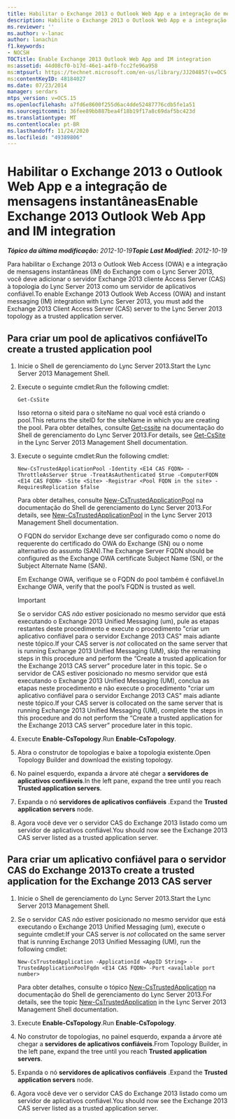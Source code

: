 ```yaml
---
title: Habilitar o Exchange 2013 o Outlook Web App e a integração de mensagens instantâneas
description: Habilite o Exchange 2013 o Outlook Web App e a integração de mensagens instantâneas.
ms.reviewer: ''
ms.author: v-lanac
author: lanachin
f1.keywords:
- NOCSH
TOCTitle: Enable Exchange 2013 Outlook Web App and IM integration
ms:assetid: 44d08cf0-b17d-46e1-a4f0-fcc2fe96a958
ms:mtpsurl: https://technet.microsoft.com/en-us/library/JJ204857(v=OCS.15)
ms:contentKeyID: 48184027
ms.date: 07/23/2014
manager: serdars
mtps_version: v=OCS.15
ms.openlocfilehash: a7fd6e8600f255d6ac4dde52487776cdb5fe1a51
ms.sourcegitcommit: 36fee89bb887bea4f18b19f17a8c69daf5bc423d
ms.translationtype: MT
ms.contentlocale: pt-BR
ms.lasthandoff: 11/24/2020
ms.locfileid: "49389806"
---
```

# <a name="enable-exchange-2013-outlook-web-app-and-im-integration"></a><span data-ttu-id="3072e-103">Habilitar o Exchange 2013 o Outlook Web App e a integração de mensagens instantâneas</span><span class="sxs-lookup"><span data-stu-id="3072e-103">Enable Exchange 2013 Outlook Web App and IM integration</span></span>

<div data-xmlns="http://www.w3.org/1999/xhtml">

<div class="topic" data-xmlns="http://www.w3.org/1999/xhtml" data-msxsl="urn:schemas-microsoft-com:xslt" data-cs="https://msdn.microsoft.com/">

<div data-asp="https://msdn2.microsoft.com/asp">



</div>

<div id="mainSection">

<div id="mainBody"><span data-ttu-id="3072e-104">

<span> </span></span><span class="sxs-lookup"><span data-stu-id="3072e-104">

<span> </span></span></span>

<span data-ttu-id="3072e-105">_**Tópico da última modificação:** 2012-10-19_</span><span class="sxs-lookup"><span data-stu-id="3072e-105">_**Topic Last Modified:** 2012-10-19_</span></span>

<span data-ttu-id="3072e-106">Para habilitar o Exchange 2013 o Outlook Web Access (OWA) e a integração de mensagens instantâneas (IM) do Exchange com o Lync Server 2013, você deve adicionar o servidor Exchange 2013 cliente Access Server (CAS) à topologia do Lync Server 2013 como um servidor de aplicativos confiável.</span><span class="sxs-lookup"><span data-stu-id="3072e-106">To enable Exchange 2013 Outlook Web Access (OWA) and instant messaging (IM) integration with Lync Server 2013, you must add the Exchange 2013 Client Access Server (CAS) server to the Lync Server 2013 topology as a trusted application server.</span></span>

<div>

## <a name="to-create-a-trusted-application-pool"></a><span data-ttu-id="3072e-107">Para criar um pool de aplicativos confiável</span><span class="sxs-lookup"><span data-stu-id="3072e-107">To create a trusted application pool</span></span>

1.  <span data-ttu-id="3072e-108">Inicie o Shell de gerenciamento do Lync Server 2013.</span><span class="sxs-lookup"><span data-stu-id="3072e-108">Start the Lync Server 2013 Management Shell.</span></span>

2.  <span data-ttu-id="3072e-109">Execute o seguinte cmdlet:</span><span class="sxs-lookup"><span data-stu-id="3072e-109">Run the following cmdlet:</span></span>
    
        Get-CsSite
    
    <span data-ttu-id="3072e-110">Isso retorna o siteid para o siteName no qual você está criando o pool.</span><span class="sxs-lookup"><span data-stu-id="3072e-110">This returns the siteID for the siteName in which you are creating the pool.</span></span> <span data-ttu-id="3072e-111">Para obter detalhes, consulte [Get-cssite](https://docs.microsoft.com/powershell/module/skype/Get-CsSite) na documentação do Shell de gerenciamento do Lync Server 2013.</span><span class="sxs-lookup"><span data-stu-id="3072e-111">For details, see [Get-CsSite](https://docs.microsoft.com/powershell/module/skype/Get-CsSite) in the Lync Server 2013 Management Shell documentation.</span></span>

3.  <span data-ttu-id="3072e-112">Execute o seguinte cmdlet:</span><span class="sxs-lookup"><span data-stu-id="3072e-112">Run the following cmdlet:</span></span>
    
        New-CsTrustedApplicationPool -Identity <E14 CAS FQDN> -ThrottleAsServer $true -TreatAsAuthenticated $true -ComputerFQDN <E14 CAS FQDN> -Site <Site> -Registrar <Pool FQDN in the site> -RequiresReplication $false
    
    <span data-ttu-id="3072e-113">Para obter detalhes, consulte [New-CsTrustedApplicationPool](https://docs.microsoft.com/powershell/module/skype/New-CsTrustedApplicationPool) na documentação do Shell de gerenciamento do Lync Server 2013.</span><span class="sxs-lookup"><span data-stu-id="3072e-113">For details, see [New-CsTrustedApplicationPool](https://docs.microsoft.com/powershell/module/skype/New-CsTrustedApplicationPool) in the Lync Server 2013 Management Shell documentation.</span></span>
    
    <span data-ttu-id="3072e-114">O FQDN do servidor Exchange deve ser configurado como o nome do requerente do certificado do OWA do Exchange (SN) ou o nome alternativo do assunto (SAN).</span><span class="sxs-lookup"><span data-stu-id="3072e-114">The Exchange Server FQDN should be configured as the Exchange OWA certificate Subject Name (SN), or the Subject Alternate Name (SAN).</span></span>
    
    <span data-ttu-id="3072e-115">Em Exchange OWA, verifique se o FQDN do pool também é confiável.</span><span class="sxs-lookup"><span data-stu-id="3072e-115">In Exchange OWA, verify that the pool’s FQDN is trusted as well.</span></span>
    
    <div>
    

    > [!IMPORTANT]  
    > <span data-ttu-id="3072e-116">Se o servidor CAS <EM>não</EM> estiver posicionado no mesmo servidor que está executando o Exchange 2013 Unified Messaging (um), pule as etapas restantes deste procedimento e execute o procedimento "criar um aplicativo confiável para o servidor Exchange 2013 CAS" mais adiante neste tópico.</span><span class="sxs-lookup"><span data-stu-id="3072e-116">If your CAS server is <EM>not</EM> collocated on the same server that is running Exchange 2013 Unified Messaging (UM), skip the remaining steps in this procedure and perform the “Create a trusted application for the Exchange 2013 CAS server” procedure later in this topic.</span></span> <span data-ttu-id="3072e-117">Se o servidor de CAS estiver posicionado no mesmo servidor que está executando o Exchange 2013 Unified Messaging (UM), conclua as etapas neste procedimento e não execute o procedimento "criar um aplicativo confiável para o servidor Exchange 2013 CAS" mais adiante neste tópico.</span><span class="sxs-lookup"><span data-stu-id="3072e-117">If your CAS server is collocated on the same server that is running Exchange 2013 Unified Messaging (UM), complete the steps in this procedure and do not perform the “Create a trusted application for the Exchange 2013 CAS server” procedure later in this topic.</span></span>

    
    </div>

4.  <span data-ttu-id="3072e-118">Execute **Enable-CsTopology**.</span><span class="sxs-lookup"><span data-stu-id="3072e-118">Run **Enable-CsTopology**.</span></span>

5.  <span data-ttu-id="3072e-119">Abra o construtor de topologias e baixe a topologia existente.</span><span class="sxs-lookup"><span data-stu-id="3072e-119">Open Topology Builder and download the existing topology.</span></span>

6.  <span data-ttu-id="3072e-120">No painel esquerdo, expanda a árvore até chegar a **servidores de aplicativos confiáveis**.</span><span class="sxs-lookup"><span data-stu-id="3072e-120">In the left pane, expand the tree until you reach **Trusted application servers**.</span></span>

7.  <span data-ttu-id="3072e-121">Expanda o nó **servidores de aplicativos confiáveis** .</span><span class="sxs-lookup"><span data-stu-id="3072e-121">Expand the **Trusted application servers** node.</span></span>

8.  <span data-ttu-id="3072e-122">Agora você deve ver o servidor CAS do Exchange 2013 listado como um servidor de aplicativos confiável.</span><span class="sxs-lookup"><span data-stu-id="3072e-122">You should now see the Exchange 2013 CAS server listed as a trusted application server.</span></span>

</div>

<div>

## <a name="to-create-a-trusted-application-for-the-exchange-2013-cas-server"></a><span data-ttu-id="3072e-123">Para criar um aplicativo confiável para o servidor CAS do Exchange 2013</span><span class="sxs-lookup"><span data-stu-id="3072e-123">To create a trusted application for the Exchange 2013 CAS server</span></span>

1.  <span data-ttu-id="3072e-124">Inicie o Shell de gerenciamento do Lync Server 2013.</span><span class="sxs-lookup"><span data-stu-id="3072e-124">Start the Lync Server 2013 Management Shell.</span></span>

2.  <span data-ttu-id="3072e-125">Se o servidor CAS *não* estiver posicionado no mesmo servidor que está executando o Exchange 2013 Unified Messaging (um), execute o seguinte cmdlet:</span><span class="sxs-lookup"><span data-stu-id="3072e-125">If your CAS server is *not* collocated on the same server that is running Exchange 2013 Unified Messaging (UM), run the following cmdlet:</span></span>
    
        New-CsTrustedApplication -ApplicationId <AppID String> -TrustedApplicationPoolFqdn <E14 CAS FQDN> -Port <available port number>
    
    <span data-ttu-id="3072e-126">Para obter detalhes, consulte o tópico [New-CsTrustedApplication](https://docs.microsoft.com/powershell/module/skype/New-CsTrustedApplication) na documentação do Shell de gerenciamento do Lync Server 2013.</span><span class="sxs-lookup"><span data-stu-id="3072e-126">For details, see the topic [New-CsTrustedApplication](https://docs.microsoft.com/powershell/module/skype/New-CsTrustedApplication) in the Lync Server 2013 Management Shell documentation.</span></span>

3.  <span data-ttu-id="3072e-127">Execute **Enable-CsTopology**.</span><span class="sxs-lookup"><span data-stu-id="3072e-127">Run **Enable-CsTopology**.</span></span>

4.  <span data-ttu-id="3072e-128">No construtor de topologias, no painel esquerdo, expanda a árvore até chegar a **servidores de aplicativos confiáveis**.</span><span class="sxs-lookup"><span data-stu-id="3072e-128">From Topology Builder, in the left pane, expand the tree until you reach **Trusted application servers**.</span></span>

5.  <span data-ttu-id="3072e-129">Expanda o nó **servidores de aplicativos confiáveis** .</span><span class="sxs-lookup"><span data-stu-id="3072e-129">Expand the **Trusted application servers** node.</span></span>

6.  <span data-ttu-id="3072e-130">Agora você deve ver o servidor CAS do Exchange 2013 listado como um servidor de aplicativos confiável.</span><span class="sxs-lookup"><span data-stu-id="3072e-130">You should now see the Exchange 2013 CAS server listed as a trusted application server.</span></span>

<span data-ttu-id="3072e-131"></div>

</div>

<span> </span>

</div>

</div>

</span><span class="sxs-lookup"><span data-stu-id="3072e-131"></div>

</div>

<span> </span>

</div>

</div>

</span></span></div>

